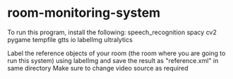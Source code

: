 # room-monitoring-system

To run this program, install the following:
speech_recognition
spacy
cv2
pygame
tempfile
gtts
io
labelImg
ultralytics

Label the reference objects of your room (the room where you are going to run this system) using labelImg and save the result as "reference.xml" in same directory
Make sure to change video source as required
